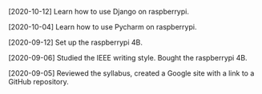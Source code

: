 [2020-10-12] Learn how to use Django on raspberrypi.

[2020-10-04] Learn how to use Pycharm on raspberrypi.

[2020-09-12] Set up the raspberrypi 4B.

[2020-09-06] Studied the IEEE writing style. Bought the raspberrypi 4B.

[2020-09-05] Reviewed the syllabus, created a Google site with a link to a GitHub repository.
